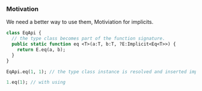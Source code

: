 ### Motivation

We need a better way to use them, Motiviation for implicits.


```haxe
class EqApi {
  // the type class becomes part of the function signature.
  public static function eq <T>(a:T, b:T, ?E:Implicit<Eq<T>>) {
    return E.eq(a, b);
  }
}

EqApi.eq(1, 1); // the type class instance is resolved and inserted implicitly.

1.eq(1); // with using

```
